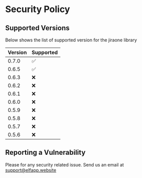 # Security Policy

## Supported Versions

Below shows the list of supported version for the jiraone library

| Version | Supported          |
| ------- | ------------------ |
| 0.7.0   | :white_check_mark: |
| 0.6.5   | :white_check_mark: |
| 0.6.3   | :x:                |
| 0.6.2   | :x:                |
| 0.6.1   | :x:                |
| 0.6.0   | :x:                |
| 0.5.9   | :x:                |
| 0.5.8   | :x:                |
| 0.5.7   | :x:                |
| 0.5.6   | :x:                |

## Reporting a Vulnerability

Please for any security related issue. Send us an email at support@elfapp.website
